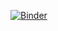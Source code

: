 [![Binder](https://mybinder.org/badge_logo.svg)](https://mybinder.org/v2/gh/dasudigital/optuna_workshop/HEAD)
